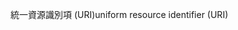 <span data-ttu-id="2cc72-101">統一資源識別項 (URI)</span><span class="sxs-lookup"><span data-stu-id="2cc72-101">uniform resource identifier (URI)</span></span>